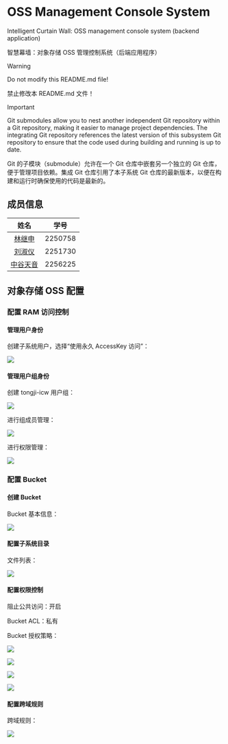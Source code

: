 # OSS Management Console System

Intelligent Curtain Wall: OSS management console system (backend application)

智慧幕墙：对象存储 OSS 管理控制系统（后端应用程序）

> [!WARNING]
> Do not modify this README.md file!
>
> 禁止修改本 README.md 文件！

> [!IMPORTANT]
> Git submodules allow you to nest another independent Git repository within a Git repository, making it easier to manage project dependencies. The integrating Git repository references the latest version of this subsystem Git repository to ensure that the code used during building and running is up to date.
>
> Git 的子模块（submodule）允许在一个 Git 仓库中嵌套另一个独立的 Git 仓库，便于管理项目依赖。集成 Git 仓库引用了本子系统 Git 仓库的最新版本，以便在构建和运行时确保使用的代码是最新的。

## 成员信息

| 姓名 | 学号 |
| :---: | :---: |
| [林继申](https://github.com/MinmusLin) | 2250758 |
| [刘淑仪](https://github.com/bunnyoii) | 2251730 |
| [中谷天音](https://github.com/amaneosaka) | 2256225 |

## 对象存储 OSS 配置

### 配置 RAM 访问控制

#### 管理用户身份

创建子系统用户，选择“使用永久 AccessKey 访问”：

![](assets/2024-11-21_18-49-58.png)

#### 管理用户组身份

创建 tongji-icw 用户组：

![](assets/2024-11-21_19-00-20.png)

进行组成员管理：

![](assets/2024-11-21_19-03-01.png)

进行权限管理：

![](assets/2024-11-21_19-03-46.png)

### 配置 Bucket

#### 创建 Bucket

Bucket 基本信息：

![](assets/2024-11-21_18-39-50.png)

#### 配置子系统目录

文件列表：

![](assets/2024-11-21_19-07-14.png)

#### 配置权限控制

阻止公共访问：开启

Bucket ACL：私有

Bucket 授权策略：

![](assets/2024-11-21_19-08-59.png)

![](assets/2024-11-21_23-02-47.png)

![](assets/2024-11-21_23-03-00.png)

![](assets/2024-11-21_23-03-15.png)

#### 配置跨域规则

跨域规则：

![](assets/2024-11-21_19-20-46.png)